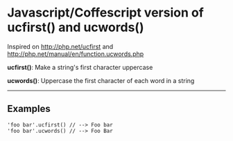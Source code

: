 # Javascript/Coffescript version of ucfirst() and ucwords()

Inspired on http://php.net/ucfirst and http://php.net/manual/en/function.ucwords.php

**ucfirst()**: Make a string's first character uppercase

**ucwords()**: Uppercase the first character of each word in a string

---
## Examples

```
'foo bar'.ucfirst() // --> Foo bar
'foo bar'.ucwords() // --> Foo Bar
```
